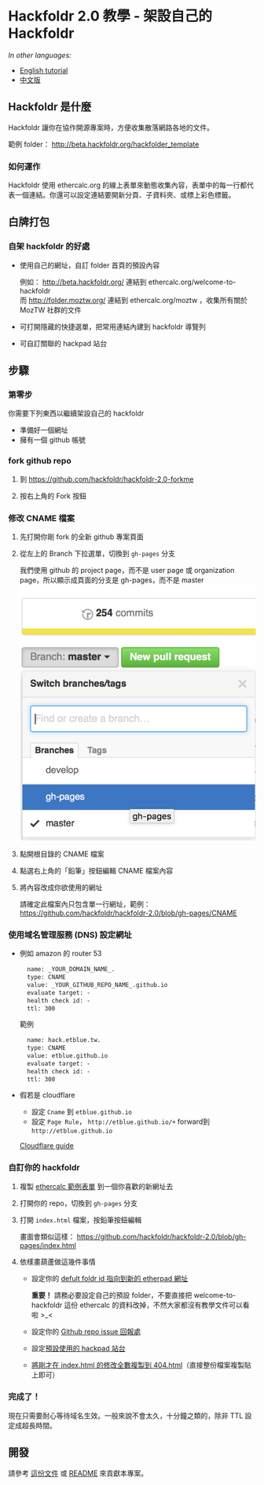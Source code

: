 Hackfoldr 2.0 教學 - 架設自己的 Hackfoldr
===

*In other languages:*

- [English tutorial](https://github.com/hackfoldr/hackfoldr-2.0-forkme/blob/master/docs/Hosting%20your%20own%20Hackfoldr%202.0.md)
- [中文版](https://github.com/hackfoldr/hackfoldr-2.0-forkme/blob/master/docs/Hosting%20your%20own%20Hackfoldr%202.0%20zh-tw.md)


## Hackfoldr 是什麼

Hackfoldr 讓你在協作開源專案時，方便收集散落網路各地的文件。

範例 folder： http://beta.hackfoldr.org/hackfolder_template

### 如何運作

Hackfoldr 使用 ethercalc.org 的線上表單來動態收集內容，表單中的每一行都代表一個連結。你還可以設定連結要開新分頁、子資料夾、或標上彩色標籤。

## 白牌打包

### 自架 hackfoldr 的好處

- 使用自己的網址，自訂 folder 首頁的預設內容

    例如： http://beta.hackfoldr.org/ 連結到  ethercalc.org/welcome-to-hackfoldr   
    而 http://folder.moztw.org/ 連結到 ethercalc.org/moztw ，收集所有關於 MozTW 社群的文件

- 可打開隱藏的快捷選單，把常用連結內建到 hackfoldr 導覽列
- 可自訂關聯的 hackpad 站台

## 步驟 ##

### 第零步

你需要下列東西以繼續架設自己的 hackfoldr

- 準備好一個網址
- 擁有一個 github 帳號

### fork github repo

1. 到 https://github.com/hackfoldr/hackfoldr-2.0-forkme 

2. 按右上角的 Fork 按鈕

### 修改 CNAME 檔案

1. 先打開你剛 fork 的全新 github 專案頁面

2. 從左上的 Branch 下拉選單，切換到 `gh-pages` 分支

	我們使用 github 的 project page，而不是 user page 或 organization page，所以顯示成頁面的分支是 gh-pages，而不是 master  
![](imgs/gh-pages-branch.png)

3. 點開根目錄的 CNAME 檔案

4. 點選右上角的「鉛筆」按鈕編輯 CNAME 檔案內容

5. 將內容改成你欲使用的網址

   請確定此檔案內只包含單一行網址，範例： https://github.com/hackfoldr/hackfoldr-2.0/blob/gh-pages/CNAME


### 使用域名管理服務 (DNS) 設定網址

- 例如 amazon 的 router 53

        name: _YOUR_DOMAIN_NAME_.
        type: CNAME
        value: _YOUR_GITHUB_REPO_NAME_.github.io 
        evaluate target: -
        health check id: -
        ttl: 300
  
  範例      

        name: hack.etblue.tw.
        type: CNAME
        value: etblue.github.io
        evaluate target: -
        health check id: -
        ttl: 300   

- 假若是 cloudflare

  - 設定 `Cname` 到 `etblue.github.io`
  - 設定 `Page Rule`，
    `http://etblue.github.io/+` forward到 `http://etblue.github.io`

  [Cloudflare guide]( http://blog.cloudflare.com/introducing-pagerules-url-forwarding/)


### 自訂你的 hackfoldr

1. 複製 [ethercalc 範例表單](https://ethercalc.org/hackfolder_template) 到一個你喜歡的新網址去

2. 打開你的 repo，切換到 `gh-pages` 分支

3. 打開 `index.html` 檔案，按鉛筆按鈕編輯  

   畫面會類似這樣： https://github.com/hackfoldr/hackfoldr-2.0/blob/gh-pages/index.html

4. 依樣畫葫蘆做這幾件事情

    - 設定你的 [defult foldr id 指向到新的 etherpad 網址](https://github.com/moztw/hackfoldr-moztw/commit/73f712e028f7dd446750dde4aa9e90cda4a48bda)

      **重要！** 請務必要設定自己的預設 folder，不要直接把 welcome-to-hackfoldr 這份 ethercalc 的資料改掉，不然大家都沒有教學文件可以看啦 >_<

    - 設定你的 [Github repo issue 回報處](https://github.com/moztw/hackfoldr-moztw/commit/a08f238e2e32b61273827943b1d3b4f5f21c67ab)

    - 設定[預設使用的 hackpad 站台](https://github.com/moztw/hackfoldr-moztw/commit/ccb57c3541c2ba370161bae7a3683a99a861dfe4)

    - [將剛才在 index.html 的修改全數複製到 404.html](https://github.com/moztw/hackfoldr-moztw/commit/dba706726b0cb0004e74ad9ff5cf9a816367deb8)（直接整份檔案複製貼上即可）


### 完成了！ 

現在只需要耐心等待域名生效。一般來說不會太久，十分鐘之類的，除非 TTL 設定成超長時間。

## 開發

請參考 [這份文件](https://g0v.hackpad.com/Developing-Hackfoldr-2.0-nIlIQRMVfyc) 或 [README](https://github.com/hackfoldr/hackfoldr-2.0-forkme/blob/master/README.md) 來貢獻本專案。


